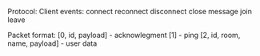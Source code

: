 Protocol:
  Client events:
    connect
    reconnect
    disconnect
    close
    message
    join
    leave

Packet format:
  [0, id, payload] - acknowlegment
  [1] - ping
  [2, id, room, name, payload] - user data
